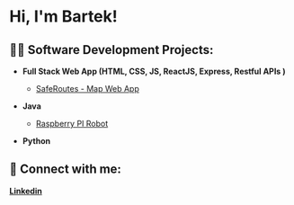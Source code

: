 <h1>Hi, I'm Bartek! </h1>

<h2>👨‍💻 Software Development Projects:</h2>

- <b>Full Stack Web App (HTML, CSS, JS, ReactJS, Express, Restful APIs )</b>
  - [SafeRoutes - Map Web App](##) <b><i></b></i>


- <b>Java</b>
  - [Raspberry PI Robot](https://github.com/bart-03/SwiftBot) <b><i></b></i>


- <b>Python</b>
  


## 🤳 Connect with me:
[**Linkedin**](https://www.linkedin.com/in/bartek-fraczek-868953259/)





